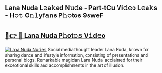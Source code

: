 ## Lana Nuda L𝚎a𝚔ed N𝚞𝚍e - Part-tCu Vi𝚍𝚎o L𝚎a𝚔s - H𝚘𝚝 O𝚗𝚕yf𝚊ns P𝚑𝚘tos 9sweF

# <h2><a href="http://kfb69ci.oniu.top/?m=Lana+Nuda">🔗👉 🔴 Lana Nuda P𝚑ot𝚘𝚜 V𝚒d𝚎o</a></h2>

[![Lana Nuda Nu𝚍e𝚜](https://i.imgur.com/0qMVB7G.gif)](http://kfb69ci.oniu.top/?m=Lana+Nuda)
Social media thought leader Lana Nuda, known for sharing dance and lifestyle information, consisting of presentations and personal blogs. Remarkable magician Lana Nuda, acclaimed for their exceptional skills and accomplishments in the art of illusion.  
